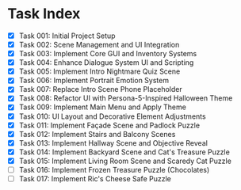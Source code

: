 # Task Index

- [x] Task 001: Initial Project Setup
- [x] Task 002: Scene Management and UI Integration
- [x] Task 003: Implement Core GUI and Inventory Systems
- [x] Task 004: Enhance Dialogue System UI and Scripting
- [x] Task 005: Implement Intro Nightmare Quiz Scene
- [x] Task 006: Implement Portrait Emotion System
- [x] Task 007: Replace Intro Scene Phone Placeholder
- [x] Task 008: Refactor UI with Persona-5-Inspired Halloween Theme
- [x] Task 009: Implement Main Menu and Apply Theme
- [x] Task 010: UI Layout and Decorative Element Adjustments
- [x] Task 011: Implement Façade Scene and Padlock Puzzle
- [x] Task 012: Implement Stairs and Balcony Scenes
- [x] Task 013: Implement Hallway Scene and Objective Reveal
- [x] Task 014: Implement Backyard Scene and Cat's Treasure Puzzle
- [x] Task 015: Implement Living Room Scene and Scaredy Cat Puzzle
- [ ] Task 016: Implement Frozen Treasure Puzzle (Chocolates)
- [ ] Task 017: Implement Ric's Cheese Safe Puzzle
